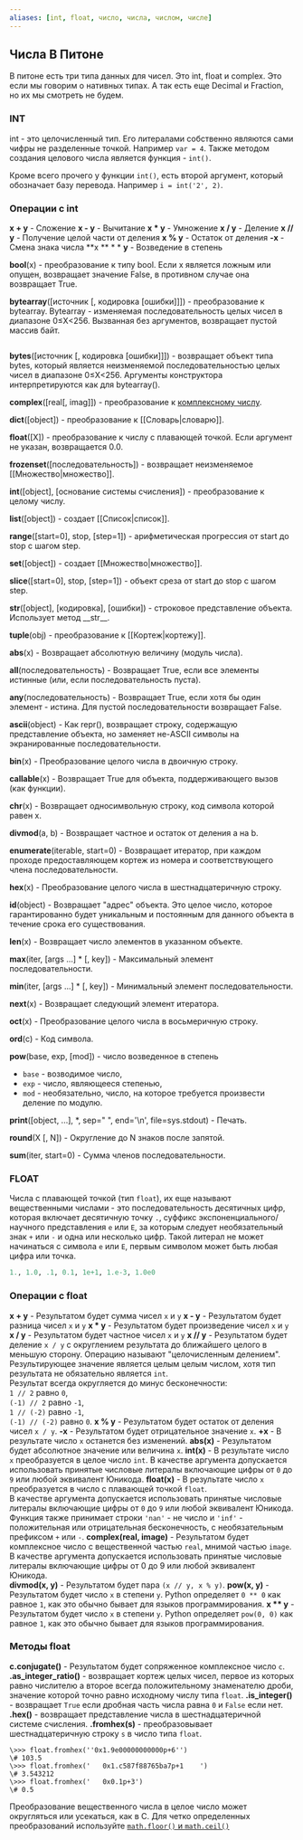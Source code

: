 ```yaml
---
aliases: [int, float, число, числа, числом, числе]
---
```


## Числа В Питоне
В питоне есть три типа данных для чисел. Это int, float и complex. Это если мы говорим о нативных типах. А так есть еще Decimal и Fraction, но их мы смотреть не будем.

### INT
int - это целочисленный тип. Его литералами собственно являются сами чифры не разделенные точкой. Например `var = 4`. Также методом создания целового числа является функция - `int()`.

Кроме всего прочего у функции `int()`, есть второй аргумент, который обозначает базу перевода. Например `i = int('2', 2)`.

### Операции с int
**x + y** - Сложение
**x - y** - Вычитание
**x \* y** - Умножение
**x / y** - Деление
**x // y** - Получение целой части от деления
**x % y** - Остаток от деления
**\-x** - Смена знака числа
**x ** * *  **y**	- Возведение в степень


**bool**(x) - преобразование к типу bool. Если х является ложным или опущен, возвращает значение False, в противном случае она возвращает True.

**bytearray**(\[источник \[, кодировка \[ошибки\]\]\]) - преобразование к bytearray. Bytearray - изменяемая последовательность целых чисел в диапазоне 0≤X<256. Вызванная без аргументов, возвращает пустой массив байт.
```python

```

**bytes**(\[источник \[, кодировка \[ошибки\]\]\]) - возвращает объект типа bytes, который является неизменяемой последовательностью целых чисел в диапазоне 0≤X<256. Аргументы конструктора интерпретируются как для bytearray().

**complex**(\[real\[, imag\]\]) - преобразование к [комплексному числу](https://pythonworld.ru/tipy-dannyx-v-python/chisla-int-float-complex.html#complex).

**dict**(\[object\]) - преобразование к [[Словарь|словарю]].

**float**(\[X\]) - преобразование к числу с плавающей точкой. Если аргумент не указан, возвращается 0.0.

**frozenset**(\[последовательность\]) - возвращает неизменяемое [[Множество|множество]].

**int**(\[object\], \[основание системы счисления\]) - преобразование к целому числу.

**list**(\[object\]) - создает [[Список|список]].

**range**(\[start=0\], stop, \[step=1\]) - арифметическая прогрессия от start до stop с шагом step.

**set**(\[object\]) - создает [[Множество|множество]].

**slice**(\[start=0\], stop, \[step=1\]) - объект среза от start до stop с шагом step.

**str**(\[object\], \[кодировка\], \[ошибки\]) - строковое представление объекта. Использует метод \_\_str\_\_.

**tuple**(obj) - преобразование к [[Кортеж|кортежу]].



**abs**(x) - Возвращает абсолютную величину (модуль числа).

**all**(последовательность) - Возвращает True, если все элементы истинные (или, если последовательность пуста).

**any**(последовательность) - Возвращает True, если хотя бы один элемент - истина. Для пустой последовательности возвращает False.

**ascii**(object) - Как repr(), возвращает строку, содержащую представление объекта, но заменяет не-ASCII символы на экранированные последовательности.

**bin**(x) - Преобразование целого числа в двоичную строку.

**callable**(x) - Возвращает True для объекта, поддерживающего вызов (как функции).

**chr**(x) - Возвращает односимвольную строку, код символа которой равен x.

**divmod**(a, b) - Возвращает частное и остаток от деления a на b.

**enumerate**(iterable, start=0) - Возвращает итератор, при каждом проходе предоставляющем кортеж из номера и соответствующего члена последовательности.

**hex**(х) - Преобразование целого числа в шестнадцатеричную строку.

**id**(object) - Возвращает "адрес" объекта. Это целое число, которое гарантированно будет уникальным и постоянным для данного объекта в течение срока его существования.

**len**(x) - Возвращает число элементов в указанном объекте.

**max**(iter, \[args ...\] \* \[, key\]) - Максимальный элемент последовательности.

**min**(iter, \[args ...\] \* \[, key\]) - Минимальный элемент последовательности.

**next**(x) - Возвращает следующий элемент итератора.

**oct**(х) - Преобразование целого числа в восьмеричную строку.

**ord**(с) - Код символа.

**pow**(base, exp, [mod]) - число возведенное в степень
-   `base` \- возводимое число,
-   `exp` \- число, являющееся степенью,
-   `mod` \- необязательно, число, на которое требуется произвести деление по модулю.

**print**(\[object, ...\], \*, sep=" ", end='\\n', file=sys.stdout) - Печать.

**round**(X \[, N\]) - Округление до N знаков после запятой.

**sum**(iter, start=0) - Сумма членов последовательности.

### FLOAT
Числа с плавающей точкой (тип `float`), их еще называют вещественными числами - это последовательность десятичных цифр, которая включает десятичную точку `.`, суффикс экспоненциального/научного представления `e` или `E`, за которым следует необязательный знак `+` или `-` и одна или несколько цифр. Такой литерал не может начинаться с символа `e` или `E`, первым символом может быть любая цифра или точка.

```python
1., 1.0, .1, 0.1, 1e+1, 1.e-3, 1.0e0
```

### Операции с float
**x + y**  - Результатом будет сумма чисел `x` и `у`
**x - y**  - Результатом будет разница чисел `x` и `у`
**x * y**  - Результатом будет произведение чисел `x` и `у`
**x / y**  - Результатом будет частное чисел `x` и `у`
**x // y**  - Результатом будет деление `x / y` с округлением результата до ближайшего целого в меньшую сторону. Операцию называют "целочисленным делением".  
Результирующее значение является целым целым числом, хотя тип результата не обязательно является `int`.  
Результат всегда округляется до минус бесконечности:  
    `1 // 2` равно `0`,  
    `(-1) // 2` равно `-1`,  
    `1 // (-2)` равно `-1`,  
    `(-1) // (-2)` равно `0`.
**x % y**  - Результатом будет остаток от деления чисел `x / y`.
**-x**  - Результатом будет отрицательное значение `x`.
**+x**  - В результате число `x` останется без изменений.
**abs(x)**  - Результатом будет абсолютное значение или величина `x`.
**int(x)**  - В результате число `x` преобразуется в целое число `int`.  В качестве аргумента допускается использовать принятые числовые литералы включающие цифры от `0` до `9` или любой эквивалент Юникода.
**float(x)**  - В результате число `x` преобразуется в число с плавающей точкой `float`.  
В качестве аргумента допускается использовать принятые числовые литералы включающие цифры от `0` до `9` или любой эквивалент Юникода.  
Функция также принимает строки `'nan'` \- не число и `'inf'` \- положительная или отрицательная бесконечность, с необязательным префиксом `+` или `-`.
**complex(real, image)**  - Результатом будет комплексное число с вещественной частью `real`, мнимой частью `image`.  
В качестве аргумента допускается использовать принятые числовые литералы включающие цифры от 0 до 9 или любой эквивалент Юникода.  
**divmod(x, y)**  - Результатом будет пара `(x // y, x % y)`.
**pow(x, y)**  - Результатом будет число `x` в степени `у`. Python определяет `0 ** 0` как равное `1`, как это обычно бывает для языков программирования.
**x ** y** - Результатом будет число `x` в степени `у`. Python определяет `pow(0, 0)` как равное `1`, как это обычно бывает для языков программирования.

### Методы float
**c.conjugate()**  - Результатом будет сопряженное комплексное число `с`.
**.as_integer_ratio()** - возвращает кортеж целых чисел, первое из которых равно числителю а второе всегда положительному знаменателю дроби, значение которой точно равно исходному числу типа `float`.
**.is_integer()** - возвращает `True` если дробная часть числа равна `0` и `False` если нет.
**.hex()** - возвращает представление числа в шестнадцатеричной системе счисления.
**.fromhex(s)** - преобразовывает шестнадцатеричную строку `s` в число типа `float`.
```pyton
\>>> float.fromhex(''0x1.9e00000000000p+6'')
\# 103.5
\>>> float.fromhex('   0x1.c587f88765ba7p+1    ')
\# 3.543212
\>>> float.fromhex('   0x0.1p+3')
\# 0.5
```
Преобразование вещественного числа в целое число может округляться или усекаться, как в C. Для четко определенных преобразований используйте [`math.floor()` и `math.ceil()`](https://docs-python.ru/standart-library/modul-math-python/funktsii-okruglenija-chisel-modulja-math/ "Функции округления чисел модуля math в Python.")